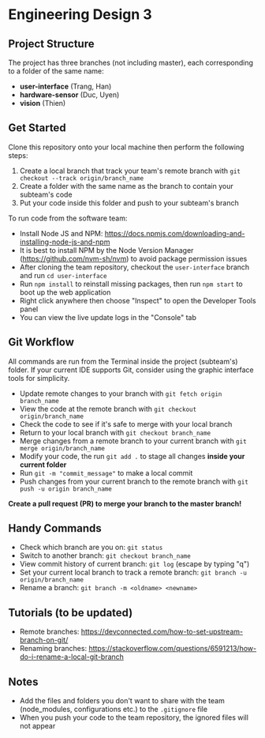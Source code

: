 # Engineering Design 3

## Project Structure

The project has three branches (not including master), each corresponding to a folder of the same name:

- **user-interface** (Trang, Han)
- **hardware-sensor** (Duc, Uyen)
- **vision** (Thien)

## Get Started

Clone this repository onto your local machine then perform the following steps:

1. Create a local branch that track your team's remote branch with `git checkout --track origin/branch_name`
2. Create a folder with the same name as the branch to contain your subteam's code
3. Put your code inside this folder and push to your subteam's branch

To run code from the software team:

- Install Node JS and NPM: https://docs.npmjs.com/downloading-and-installing-node-js-and-npm
- It is best to install NPM by the Node Version Manager (https://github.com/nvm-sh/nvm) to avoid package permission issues
- After cloning the team repository, checkout the `user-interface` branch and run `cd user-interface`
- Run `npm install` to reinstall missing packages, then run `npm start` to boot up the web application
- Right click anywhere then choose "Inspect" to open the Developer Tools panel
- You can view the live update logs in the "Console" tab

## Git Workflow

All commands are run from the Terminal inside the project (subteam's) folder. If your current IDE supports Git, consider using the graphic interface tools for simplicity.

- Update remote changes to your branch with `git fetch origin branch_name`
- View the code at the remote branch with `git checkout origin/branch_name`
- Check the code to see if it's safe to merge with your local branch
- Return to your local branch with `git checkout branch_name`
- Merge changes from a remote branch to your current branch with `git merge origin/branch_name`
- Modify your code, the run `git add .` to stage all changes **inside your current folder**
- Run `git -m "commit_message"` to make a local commit
- Push changes from your current branch to the remote branch with `git push -u origin branch_name`

**Create a pull request (PR) to merge your branch to the master branch!**

## Handy Commands

- Check which branch are you on: `git status`
- Switch to another branch: `git checkout branch_name`
- View commit history of current branch: `git log` (escape by typing "q")
- Set your current local branch to track a remote branch: `git branch -u origin/branch_name`
- Rename a branch: `git branch -m <oldname> <newname>`

## Tutorials (to be updated)

- Remote branches: https://devconnected.com/how-to-set-upstream-branch-on-git/
- Renaming branches: https://stackoverflow.com/questions/6591213/how-do-i-rename-a-local-git-branch

## Notes

- Add the files and folders you don't want to share with the team (node_modules, configurations etc.) to the `.gitignore` file
- When you push your code to the team repository, the ignored files will not appear
